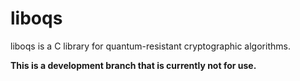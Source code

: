 liboqs
======

liboqs is a C library for quantum-resistant cryptographic algorithms.

**This is a development branch that is currently not for use.**
